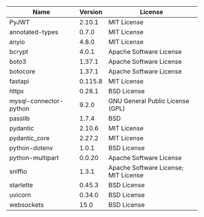 | Name                   | Version     | License                              |
|------------------------|-------------|--------------------------------------|
| PyJWT                  | 2.10.1      | MIT License                          |
| annotated-types        | 0.7.0       | MIT License                          |
| anyio                  | 4.8.0       | MIT License                          |
| bcrypt                 | 4.0.1       | Apache Software License              |
| boto3                  | 1.37.1      | Apache Software License              |
| botocore               | 1.37.1      | Apache Software License              |
| fastapi                | 0.115.8     | MIT License                          |
| httpx                  | 0.28.1      | BSD License                          |
| mysql-connector-python | 9.2.0       | GNU General Public License (GPL)     |
| passlib                | 1.7.4       | BSD                                  |
| pydantic               | 2.10.6      | MIT License                          |
| pydantic_core          | 2.27.2      | MIT License                          |
| python-dotenv          | 1.0.1       | BSD License                          |
| python-multipart       | 0.0.20      | Apache Software License              |
| sniffio                | 1.3.1       | Apache Software License; MIT License |
| starlette              | 0.45.3      | BSD License                          |
| uvicorn                | 0.34.0      | BSD License                          |
| websockets             | 15.0        | BSD License                          |
